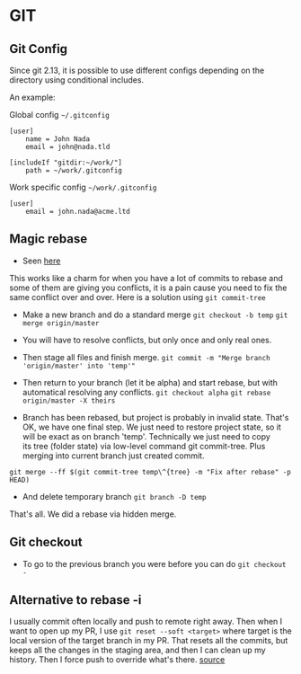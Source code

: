# GIT

## Git Config
Since git 2.13, it is possible to use different configs depending on the directory using conditional includes.

An example:

Global config `~/.gitconfig`

```
[user]
    name = John Nada
    email = john@nada.tld

[includeIf "gitdir:~/work/"]
    path = ~/work/.gitconfig
```

Work specific config `~/work/.gitconfig`

```
[user]
    email = john.nada@acme.ltd
```

## Magic rebase
- Seen [here](https://stackoverflow.com/a/54824509)

This works like a charm for when you have a lot of commits to rebase and some of them are giving you conflicts, it is a pain cause you need to fix the same conflict over and over. Here is a solution using `git commit-tree`

- Make a new branch and do a standard merge
`git checkout -b temp`
`git merge origin/master`

- You will have to resolve conflicts, but only once and only real ones.
- Then stage all files and finish merge.
`git commit -m "Merge branch 'origin/master' into 'temp'"`

- Then return to your branch (let it be alpha) and start rebase, but with automatical resolving any conflicts.
`git checkout alpha`
`git rebase origin/master -X theirs`

- Branch has been rebased, but project is probably in invalid state. That's OK, we have one final step. We just need to restore project state, so it will be exact as on branch 'temp'. Technically we just need to copy its tree (folder state) via low-level command git commit-tree. Plus merging into current branch just created commit.

`git merge --ff $(git commit-tree temp\^{tree} -m "Fix after rebase" -p HEAD)`

- And delete temporary branch
`git branch -D temp`

That's all. We did a rebase via hidden merge.

## Git checkout
- To go to the previous branch you were before you can do `git checkout -`

## Alternative to rebase -i
I usually commit often locally and push to remote right away. Then when I want to open up my PR, I use `git reset --soft <target>` where target is the local version of the target branch in my PR. That resets all the commits, but keeps all the changes in the staging area, and then I can clean up my history. Then I force push to override what's there. [source](https://news.ycombinator.com/item?id=29787081)
